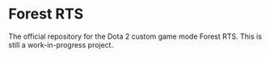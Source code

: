 # Forest RTS

The official repository for the Dota 2 custom game mode Forest RTS. This is still a work-in-progress project.
